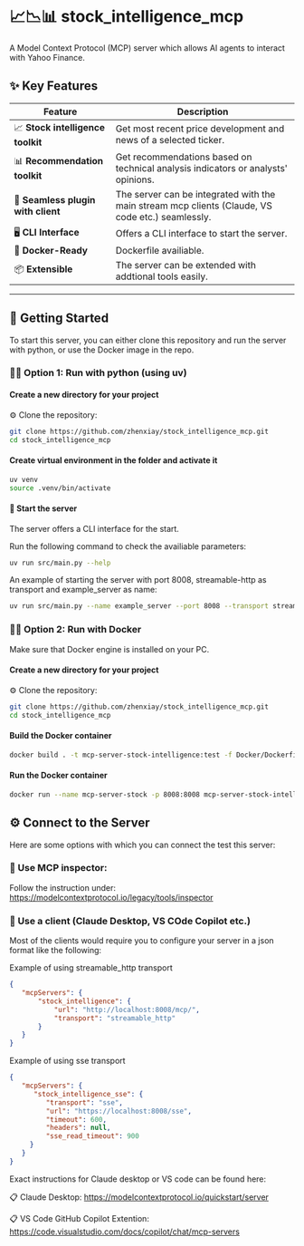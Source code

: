 # 📈📉📊 stock_intelligence_mcp

A Model Context Protocol (MCP) server which allows AI agents to interact with Yahoo Finance. 

## ✨ Key Features

| Feature | Description |
| ------- | ----------- |
| 📈 **Stock intelligence toolkit** | Get most recent price development and news of a selected ticker. |
| 📊 **Recommendation toolkit** | Get recommendations based on technical analysis indicators or analysts' opinions. |
| 🔌 **Seamless plugin with client** | The server can be integrated with the main stream mcp clients (Claude, VS code etc.) seamlessly. |
| 🖥️ **CLI Interface** | Offers a CLI interface to start the server. |
| 🐳 **Docker-Ready** | Dockerfile availiable. |
| 📦 **Extensible** | The server can be extended with addtional tools easily. |
---

## 🚀 Getting Started

To start this server, you can either clone this repository and run the server with python, or use the Docker image in the repo.

### 🧑‍💻 Option 1: Run with python (using uv)

#### Create a new directory for your project

⚙️ Clone the repository:

```bash
git clone https://github.com/zhenxiay/stock_intelligence_mcp.git
cd stock_intelligence_mcp
```

#### Create virtual environment in the folder and activate it

```bash
uv venv
source .venv/bin/activate
```

#### 🚀 Start the server

The server offers a CLI interface for the start.

Run the following command to check the availiable parameters:

```bash
uv run src/main.py --help
```

An example of starting the server with port 8008, streamable-http as transport and example_server as name:

```bash
uv run src/main.py --name example_server --port 8008 --transport streamable-http
```

### 🧑‍💻 Option 2: Run with Docker

Make sure that Docker engine is installed on your PC.

#### Create a new directory for your project

⚙️ Clone the repository:

```bash
git clone https://github.com/zhenxiay/stock_intelligence_mcp.git
cd stock_intelligence_mcp
```
#### Build the Docker container

```bash
docker build . -t mcp-server-stock-intelligence:test -f Docker/Dockerfile
```

#### Run the Docker container

```bash
docker run --name mcp-server-stock -p 8008:8008 mcp-server-stock-intelligence:test
```

## ⚙️ Connect to the Server

Here are some options with which you can connect the test this server:

### 🤖 Use MCP inspector:

Follow the instruction under: https://modelcontextprotocol.io/legacy/tools/inspector

### 🤖 Use a client (Claude Desktop, VS COde Copilot etc.)

Most of the clients would require you to configure your server in a json format like the following:

Example of using streamable_http transport

   ```json
   {
      "mcpServers": {
          "stock_intelligence": {
              "url": "http://localhost:8008/mcp/",
              "transport": "streamable_http"
          }
      }
   }
   ```

Example of using sse transport

   ```json
   {
      "mcpServers": {
         "stock_intelligence_sse": {
            "transport": "sse",
            "url": "https://localhost:8008/sse",
            "timeout": 600,
            "headers": null,
            "sse_read_timeout": 900
        }
      }
   }
   ```

Exact instructions for Claude desktop or VS code can be found here:

📋 Claude Desktop: https://modelcontextprotocol.io/quickstart/server

📋 VS Code GitHub Copilot Extention: https://code.visualstudio.com/docs/copilot/chat/mcp-servers
